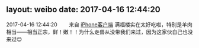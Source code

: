 layout: weibo
date: 2017-04-16 12:44:20
---
<meta name="referrer" content="no-referrer" />

2017-04-16 12:44:20  &nbsp;&nbsp;&nbsp;&nbsp;&nbsp;&nbsp; 来自 <a href="http://app.weibo.com/t/feed/9ksdit" rel="nofollow">iPhone客户端</a>
满福楼实在太好吃啦，特别是羊肉相当——相当正宗，鲜！嫩！！为什么走兽从没带我们来过，因为这家伙自己也没来过😌 ​​​
